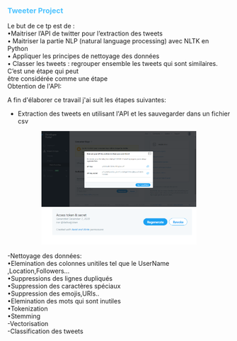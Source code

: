 
<h3><font color= #4dc3ff>Tweeter Project</font></h3>
Le but de ce tp est de :
<br>
•Maitriser l’API de twitter pour l’extraction des tweets
<br>
• Maitriser la partie NLP (natural language processing) avec NLTK en Python
<br>
• Appliquer les principes de nettoyage des données
<br>
• Classer les tweets : regrouper ensemble les tweets qui sont similaires. C’est une étape qui peut
<br>
 être considérée comme une étape
 <br>
 Obtention de l'API:
 
A fin d'élaborer ce travail j'ai suit les étapes suivantes:<br>
- Extraction des tweets en utilisant l'API et les sauvegarder dans un fichier csv <br>

 <p align="center">
  <img src="img.PNG" width="350" title="hover text">
  <img src="img2.PNG" width="350" title="hover text">

</p>

-Nettoyage des données:<br>
•Elemination des colonnes unitiles tel que le UserName ,Location,Followers...<br>
•Suppressions des lignes dupliqués<br>
•Suppression des caractères spéciaux <br>
•Suppression des emojis,URls..<br>
•Elemination des mots qui sont inutiles <br>
•Tokenization <br>
•Stemming <br>
-Vectorisation
<br>
-Classification des tweets
